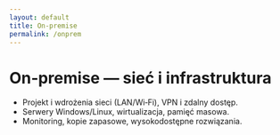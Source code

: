```yaml
---
layout: default
title: On‑premise
permalink: /onprem
---
```


# On‑premise — sieć i infrastruktura

- Projekt i wdrożenia sieci (LAN/Wi‑Fi), VPN i zdalny dostęp.
- Serwery Windows/Linux, wirtualizacja, pamięć masowa.
- Monitoring, kopie zapasowe, wysokodostępne rozwiązania.
